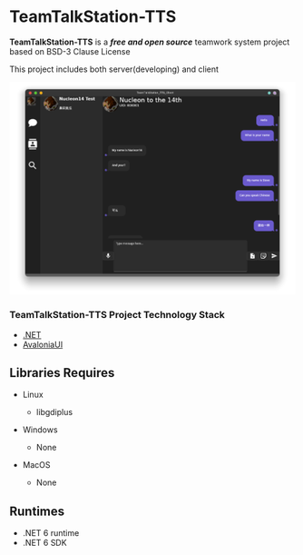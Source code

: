 # TeamTalkStation-TTS #



**TeamTalkStation-TTS** is a ***free and open source*** teamwork system project based on BSD-3 Clause License

This project includes both server(developing) and client



![MainWindow](./TeamTalkStation-TTS_Client/EffectImages/Result000.png "MainWindow")




### TeamTalkStation-TTS Project Technology Stack ### 



- [.NET](https://dotnet.microsoft.com/)
- [AvaloniaUI](http://avaloniaui.net/)



## Libraries Requires ## 

+ Linux

  + libgdiplus

    

+ Windows

  + None

    

+ MacOS

  + None

    

## Runtimes ##

+ .NET 6 runtime
+ .NET 6 SDK

